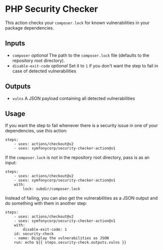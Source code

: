 PHP Security Checker
====================

This action checks your `composer.lock` for known vulnerabilities in your package dependencies.

Inputs
------

* `composer` *optional* The path to the `composer.lock` file (defaults to the repository root directory).
* `disable-exit-code` *optional* Set it to `1` if you don't want the step to fail in case of detected vulnerabilities

Outputs
-------

* `vulns` A JSON payload containing all detected vulnerabilities

Usage
-----

If you want the step to fail whenever there is a security issue in one of your
dependencies, use this action:

    steps:
        - uses: actions/checkout@v2
        - uses: symfonycorp/security-checker-action@v1

If the `composer.lock` is not in the repository root directory, pass is as an
input:

    steps:
        - uses: actions/checkout@v2
        - uses: symfonycorp/security-checker-action@v1
        with:
            lock: subdir/composer.lock

Instead of failing, you can also get the vulnerabilities as a JSON output and
do something with them in another step:

    steps:
        - uses: actions/checkout@v2
        - uses: symfonycorp/security-checker-action@v1
        with:
            disable-exit-code: 1
        id: security-check
        - name: Display the vulnerabilities as JSON
        run: echo ${{ steps.security-check.outputs.vulns }}
